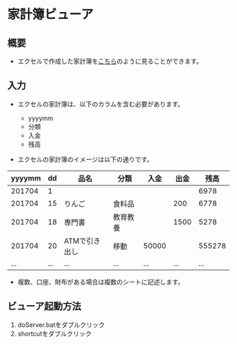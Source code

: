 # 家計簿ビューア
## 概要
* エクセルで作成した家計簿を[こちら](https://yutatera.github.io/kakeibo/templates/)のように見ることができます。

## 入力
* エクセルの家計簿は、以下のカラムを含む必要があります。
  * yyyymm
  * 分類
  * 入金
  * 残高

* エクセルの家計簿のイメージは以下の通りです。

|yyyymm|dd|品名|分類|入金|出金|残高|
|---|---|---|---|---|---|---|
|201704|1|||||6978|
|201704|15|りんご|食料品||200|6778|
|201704|18|専門書|教育教養||1500|5278|
|201704|20|ATMで引き出し|移動|50000||555278|
|...|...|...|...|...|...|...|

* 複数、口座、財布がある場合は複数のシートに記述します。

## ビューア起動方法
1. doServer.batをダブルクリック
1. shortcutをダブルクリック

